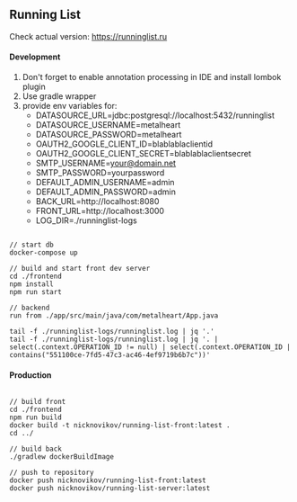 ## Running List

Check actual version: https://runninglist.ru

#### Development 

1. Don't forget to enable annotation processing in IDE and install lombok plugin
2. Use gradle wrapper
3. provide env variables for:
    - DATASOURCE_URL=jdbc:postgresql://localhost:5432/runninglist
    - DATASOURCE_USERNAME=metalheart
    - DATASOURCE_PASSWORD=metalheart
    - OAUTH2_GOOGLE_CLIENT_ID=blablablaclientid
    - OAUTH2_GOOGLE_CLIENT_SECRET=blablablaclientsecret
    - SMTP_USERNAME=your@domain.net
    - SMTP_PASSWORD=yourpassword
    - DEFAULT_ADMIN_USERNAME=admin
    - DEFAULT_ADMIN_PASSWORD=admin
    - BACK_URL=http://localhost:8080
    - FRONT_URL=http://localhost:3000
    - LOG_DIR=./runninglist-logs

```.env

// start db
docker-compose up

// build and start front dev server
cd ./frontend
npm install
npm run start

// backend
run from ./app/src/main/java/com/metalheart/App.java
```
 
 ```.env
 tail -f ./runninglist-logs/runninglist.log | jq '.'
 tail -f ./runninglist-logs/runninglist.log | jq '. | select(.context.OPERATION_ID != null) | select(.context.OPERATION_ID | contains("551100ce-7fd5-47c3-ac46-4ef9719b6b7c"))'
 ```

 #### Production
 
 ```.env
 
 // build front
 cd ./frontend
 npm run build
 docker build -t nicknovikov/running-list-front:latest .
 cd ../
 
 // build back
 ./gradlew dockerBuildImage
 
 // push to repository
 docker push nicknovikov/running-list-front:latest
 docker push nicknovikov/running-list-server:latest

 ```